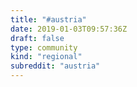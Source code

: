```yaml
---
title: "#austria"
date: 2019-01-03T09:57:36Z
draft: false
type: community
kind: "regional"
subreddit: "austria"
---
```

